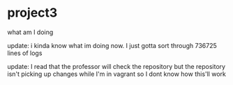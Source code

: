 # project3
what am I doing

update: i kinda know what im doing now. I just gotta sort through 736725 lines of logs

update: I read that the professor will check the repository but the repository isn't picking up changes while I'm in vagrant so I dont know how this'll work
